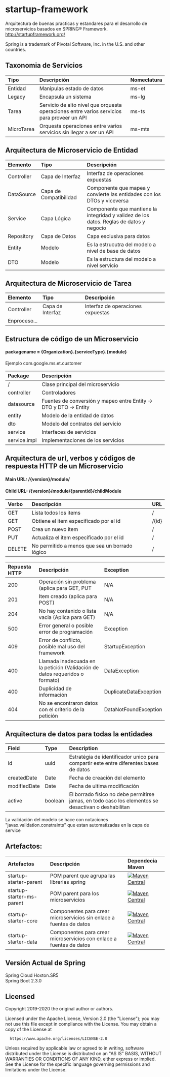 # startup-framework
Arquitectura de buenas practicas y estandares para el desarrollo de microservicios basados en SPRING® Framework.  
http://startupframework.org/

Spring is a trademark of Pivotal Software, Inc. in the U.S. and other countries.

## Taxonomia de Servicios

| Tipo | Descripción | Nomeclatura
| :--- | :--- | :--- |
| Entidad | Manipulas estado de datos | ms-et
| Legacy | Encapsula un sistema | ms-lg
| Tarea | Servicio de alto nivel que orquesta operaciones entre varios servicios para proveer un API | ms-ts
| MicroTarea | Orquesta operaciones entre varios servicios sin llegar a ser un API | ms-mts

## Arquitectura de Microservicio de Entidad

| Elemento | Tipo | Descripción | 
| :--- | :--- | :--- |
| Controller | Capa de Interfaz | Interfaz de operaciones expuestas |
| DataSource | Capa de Compatibilidad | Componente que mapea y convierte las entidades con los DTOs y viceversa |
| Service | Capa Lógica | Componente que mantiene la integridad y validez de los datos. Reglas de datos y negocio |
| Repository | Capa de Datos | Capa esclusiva para datos |
| Entity | Modelo | Es la estrucutra del modelo a nivel de base de datos |
| DTO | Modelo | Es la estructura del modelo a nivel servicio |


## Arquitectura de Microservicio de Tarea

| Elemento | Tipo | Descripción | 
| :--- | :--- | :--- |
| Controller | Capa de Interfaz | Interfaz de operaciones expuestas |
| Enproceso... |  |  |

## Estructura de código de un Microservicio

#### packagename = {Organization}.{serviceType}.{module}
Ejemplo com.google.ms.et.customer

| Package | Descripción | 
| :--- | :--- | 
| / | Clase principal del microservicio |
| controller | Controladores |
| datasource | Fuentes de conversión y mapeo entre Entity -> DTO y DTO -> Entity |
| entity | Modelo de la entidad de datos |
| dto | Modelo del contratos del servicio |
| service | Interfaces de servicios |
| service.impl | Implementaciones de los servicios |

## Arquitectura de url, verbos y códigos de respuesta HTTP de un Microservicio 

#### Main URL: /{version}/module/
#### Child URL: /{version}/module/{parentId}/childModule

| Verbo | Descripción | URL
| :--- |  :--- | :--- |
| GET | Lista todos los items | /
| GET | Obtiene el item especificado por el id | /{id}
| POST | Crea un nuevo item  | /
| PUT | Actualiza el item especificado por el id | /
| DELETE | No permitido a menos que sea un borrado lógico | /

| Repuesta HTTP | Descripción | Exception
| :--- |  :--- | :--- |
| 200 | Operación sin problema (aplica para GET, PUT | N/A
| 201 | Item creado (aplica para POST) | N/A
| 204 | No hay contenido o lista vacia (Aplica para GET) | N/A
| 500 | Error general o posible error de programación  | Exception
| 409 | Error de conflicto, posible mal uso del framework | StartupException
| 400 | Llamada inadecuada en la petición (Validación de datos requeridos o formato)  | DataException
| 400 | Duplicidad de información | DuplicateDataException
| 404 | No se encontraron datos con el criterio de la petición | DataNotFoundException

## Arquitectura de datos para todas la entidades

| Field | Type | Description
| :--- |  :--- | :--- |
| id | uuid | Estratégia de identificador unico para compartir este entre diferentes bases de datos |
| createdDate | Date | Fecha de creación del elemento |
| modifiedDate | Date | Fecha de ultima modificación |
| active | boolean | El borrado físico no debe permitirse jamas, en todo caso los elementos se desactivan o deshabilitan |

La validación del modelo se hace con notaciones "javax.validation.constraints" que estan automatizadas en la capa de service

## Artefactos:

| Artefactos | Descripción | Dependecia Maven |
| :--- | :--- | :--- |
| startup-starter-parent | POM parent que agrupa las librerias spring  | [![Maven Central](https://img.shields.io/maven-central/v/org.startupframework/startup-starter-parent.svg?label=Maven%20Central)](https://search.maven.org/search?q=g:%22org.startupframework%22%20AND%20a:%22startup-starter-parent%22) |
| startup-starter-ms-parent | POM parent para los microservicios | [![Maven Central](https://img.shields.io/maven-central/v/org.startupframework/startup-starter-ms-parent.svg?label=Maven%20Central)](https://search.maven.org/search?q=g:%22org.startupframework%22%20AND%20a:%22startup-starter-ms-parent%22) |
| startup-starter-core | Componentes para crear microservicios sin enlace a fuentes de datos | [![Maven Central](https://img.shields.io/maven-central/v/org.startupframework/startup-starter-core.svg?label=Maven%20Central)](https://search.maven.org/search?q=g:%22org.startupframework%22%20AND%20a:%22startup-starter-core%22) |
| startup-starter-data | Componentes para crear microservicios con enlace a fuentes de datos | [![Maven Central](https://img.shields.io/maven-central/v/org.startupframework/startup-starter-data.svg?label=Maven%20Central)](https://search.maven.org/search?q=g:%22org.startupframework%22%20AND%20a:%22startup-starter-data%22) |

## Versión Actual de Spring

Spring Cloud Hoxton.SR5  
Spring Boot 2.3.0

## Licensed

Copyright 2019-2020 the original author or authors.

Licensed under the Apache License, Version 2.0 (the "License");
you may not use this file except in compliance with the License.
You may obtain a copy of the License at

      https://www.apache.org/licenses/LICENSE-2.0

Unless required by applicable law or agreed to in writing, software
distributed under the License is distributed on an "AS IS" BASIS,
WITHOUT WARRANTIES OR CONDITIONS OF ANY KIND, either express or implied.
See the License for the specific language governing permissions and
limitations under the License.


